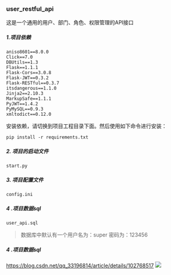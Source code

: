### user_restful_api
这是一个通用的用户、部门、角色、权限管理的API接口

##### 1.项目依赖

```
aniso8601==8.0.0  
Click==7.0    
DBUtils==1.3    
Flask==1.1.1  
Flask-Cors==3.0.8  
Flask-JWT==0.3.2  
Flask-RESTful==0.3.7  
itsdangerous==1.1.0  
Jinja2==2.10.3 
MarkupSafe==1.1.1  
PyJWT==1.4.2  
PyMySQL==0.9.3  
xmltodict==0.12.0
```

 安装依赖，请切换到项目工程目录下面。然后使用如下命令进行安装：

```
pip install -r requirements.txt
```

##### 2. 项目的启动文件

```
start.py
```

##### 3. 项目配置文件

```
config.ini
```

##### 4 .项目数据sql

```
user_api.sql
```

>数据库中默认有一个用户名为：super 密码为：123456


##### 4 .项目数据sql

<https://blog.csdn.net/qq_33196814/article/details/102768517>
![](csdn_blog.png)